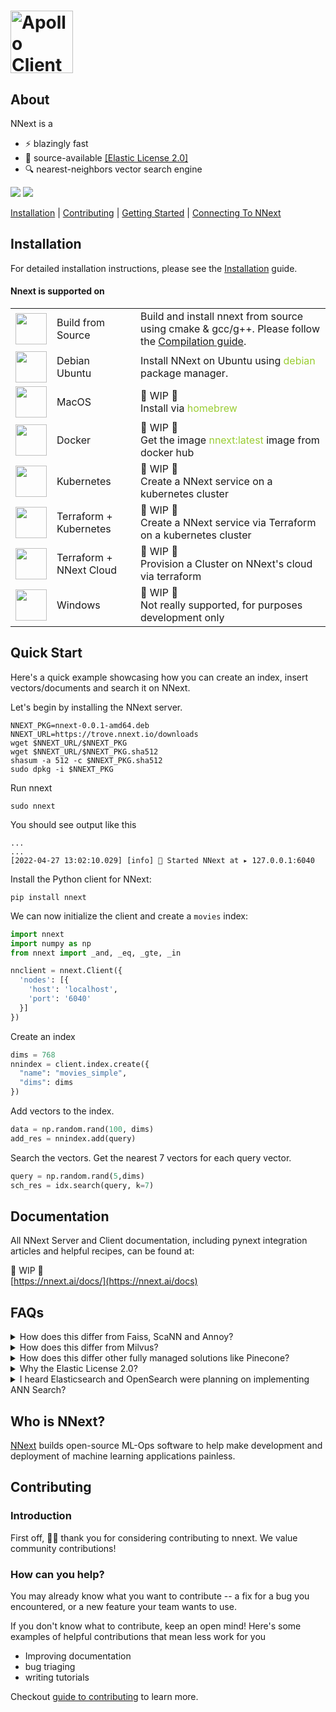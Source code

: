 
# <a href="https://nnext.ai/"><img src="https://d135j1zm1liera.cloudfront.net/nnext-logo-wide.png" height="100" alt="Apollo Client"></a>

## About

NNext is a
* ⚡ blazingly fast
* 📖 source-available [[Elastic License 2.0]](https://www.elastic.co/licensing/elastic-license)
* 🔍 nearest-neighbors vector search engine

<a href="https://tiny.one/nnext-slk-comm-gh"><img src="https://img.shields.io/badge/chat-slack-orange.svg?logo=slack&style=flat"></a>
<a href="https://twitter.com/intent/follow?screen_name=nnextai"><img src="https://img.shields.io/badge/Follow-nnextai-blue.svg?style=flat&logo=twitter"></a>

[Installation](#installation) | [Contributing](#contributing) |  [Getting Started](#getting-started) | [Connecting 
To NNext](#connecting-to-redis)

## Installation
For detailed installation instructions, please see the [Installation](INSTALL.md) guide.
#### Nnext is supported on
<table>
  <tr>
    <td><img src="https://s3.us-east-2.amazonaws.com/assets.nnext.io/img/build.png" width="50" /></td>
    <td>Build from Source</td>
    <td>Build and install nnext from source using cmake & gcc/g++. Please follow the <a href="/COMPILATION.md">Compilation guide</a>.</td>
  </tr>
  <tr>
    <td><img src="https://upload.wikimedia.org/wikipedia/commons/thumb/a/ab/Logo-ubuntu_cof-orange-hex.svg/570px-Logo-ubuntu_cof-orange-hex.svg.png?20130511162351" width="50" /></td>
    <td>Debian <br> Ubuntu</td>
    <td>Install NNext on Ubuntu using <span style="color: yellowgreen">debian</span> package manager.
  </tr>
  <tr>
    <td><img src="https://upload.wikimedia.org/wikipedia/commons/a/ab/Apple-logo.png" width="50" /></td>
    <td>MacOS</td>
    <td>🚧 WIP 🚧<br>Install via <span style="color: yellowgreen">homebrew</span></td>
  </tr>
  <tr>
    <td><img src="https://www.docker.com/wp-content/uploads/2022/03/vertical-logo-monochromatic.png" width="50" /></td>
    <td>Docker</td>
    <td>🚧 WIP 🚧<br>Get the image <span style="color: yellowgreen">nnext:latest</span> image from docker hub</td>
  </tr>
  <tr>
    <td><img src="https://upload.wikimedia.org/wikipedia/commons/thumb/3/39/Kubernetes_logo_without_workmark.svg/1234px-Kubernetes_logo_without_workmark.svg.png" width="50" /></td>
    <td>Kubernetes</td>
    <td>🚧 WIP 🚧<br>Create a NNext service on a kubernetes cluster</td>
  </tr>
  <tr>
    <td><img src="https://www.datocms-assets.com/2885/1620155116-brandhcterraformverticalcolor.svg" width="50" /></td>
    <td>Terraform + Kubernetes</td>
    <td>🚧 WIP 🚧<br>Create a NNext service via Terraform on a kubernetes cluster</td>
  </tr>
  <tr>
    <td><img src="https://www.datocms-assets.com/2885/1620155116-brandhcterraformverticalcolor.svg" width="50" /></td>
    <td>Terraform + NNext Cloud</td>
    <td>🚧 WIP 🚧<br>Provision a Cluster on NNext's cloud via terraform</td>
  </tr>
  <tr>
    <td><img src="https://www.pngall.com/wp-content/uploads/2/Windows-Logo-PNG-File-Download-Free.png" width="50" /></td>
    <td>Windows</td>
    <td>🚧 WIP 🚧<br>Not really supported, for purposes development only</td>
  </tr>
 </table>

## Quick Start

Here's a quick example showcasing how you can create an index, insert vectors/documents and search it on NNext.

Let's begin by installing the NNext server.

```shell
NNEXT_PKG=nnext-0.0.1-amd64.deb
NNEXT_URL=https://trove.nnext.io/downloads
wget $NNEXT_URL/$NNEXT_PKG
wget $NNEXT_URL/$NNEXT_PKG.sha512
shasum -a 512 -c $NNEXT_PKG.sha512
sudo dpkg -i $NNEXT_PKG
```

Run nnext
```shell
sudo nnext
```

You should see output like this
```shell
...
...
[2022-04-27 13:02:10.029] [info] 🏁 Started NNext at ▸ 127.0.0.1:6040
```

Install the Python client for NNext:

```
pip install nnext
```

We can now initialize the client and create a `movies` index:

```python
import nnext
import numpy as np
from nnext import _and, _eq, _gte, _in

nnclient = nnext.Client({
  'nodes': [{
    'host': 'localhost',
    'port': '6040'
  }]
})
```
Create an index
```python
dims = 768
nnindex = client.index.create({
  "name": "movies_simple",
  "dims": dims
})
```

Add vectors to the index.
```python
data = np.random.rand(100, dims)
add_res = nnindex.add(query)
```
Search the vectors. Get the nearest 7 vectors for each query vector.
```python
query = np.random.rand(5,dims)
sch_res = idx.search(query, k=7)
```

## Documentation

All NNext Server and Client documentation, including pynext integration articles and helpful recipes, can be found at:
<br/>

🚧 WIP 🚧<br>
[https://nnext.ai/docs/](https://nnext.ai/docs)

## FAQs

<details><summary>How does this differ from Faiss, ScaNN and Annoy?</summary>
<p>
First of all, NNext uses Faiss under the hood. The main thing to note about these software come as python
packages installable via PIP or Conda. These libraries are very easy to use, from install to the API. However, while
allowing you to quickly get started, they don't allow for persistence, index growth or high availability. If your
application goes down for whatever reason, so do your search indices and data.
</p>
</details>

<details><summary>How does this differ from Milvus?</summary>
<p>
Milvus is a large piece of software, that takes non-trivial amount of effort to setup, administer, scale and fine-tune.
It offers you a few thousand configuration parameters to get to your ideal configuration. So it's better suited for large teams
who have the bandwidth to get it production-ready, regularly monitor it and scale it, especially when they have a need to store
billions of documents and petabytes of data (eg: logs).

NNext is built specifically for decreasing the "time to market" for a delightful nearest-neighbor search experience. It 
is a light-weight yet powerful & scaleable alternative that focuses on Developer Happiness and Experience with a 
clean well-documented API, clear semantics and smart defaults so it just works well out-of-the-box, without you having to turn many knobs.

See a side-by-side feature comparison [here](https://typesense.org/typesense-vs-algolia-vs-elasticsearch-vs-meilisearch/).
</p>
</details>

<details><summary>How does this differ other fully managed solutions like Pinecone?</summary>
<p>
In brief - **no vendor lock-in**. Tired of using NNext cloud? Pack up your vectors and go. Obviously we don't want you 
to go, but if you have to, NNext Cloud allows you to download a compressed zip file containing the latest backup of 
your vectors to your machine. These vectors can then be used with another installation of NNext on premise or on 
another cloud provider.

Pinecone is a proprietary, hosted, nearest-neighbour search-as-a-service product that works well, when cost is not an 
issue. However, fast growing applications will quickly run into search & indexing limits, accompanied by expensive plan
upgrades as they scale.

NNext on the other hand is an open-source product that you can run on your own infrastructure or
use our managed SaaS offering - [NNext Cloud](https://app.nnext.ai).
The open source version is free to use (besides of course your own infra costs).
With NNext Cloud we do not charge by records or search operations. Instead, you get a dedicated cluster
and you can throw as much data and traffic at it as it can handle. You only pay a fixed hourly cost & bandwidth charges
for it, depending on the configuration your choose, similar to most modern cloud platforms.

From a product perspective, NNext is closer in spirit to Jina.ai than Pinecone.

See a side-by-side feature comparison [here](https://nnext.ai/product-matrix?source=gitreadme).
</p>
</details>

<details><summary>Why the Elastic License 2.0?</summary>
<p>
NNext Server is **source available**, **server software** and we expect users to typically run it as a separate daemon, 
and not integrate it 
with their own code. Elastic Licence 2.0 (EL2) covers and allows for this use case **generously**. We aim to set the
minimum limitations necessary to strike a fair balance between freedom to use, share and change the software, and 
preventing actions that will harm the community.

If you have specifics that prevent you from using NNext due to a licensing issue, we're happy to explore this topic 
further with you. Please reach out to us legal@nnext.ai.
</p>
</details>
<details><summary>I heard Elasticsearch and OpenSearch were planning on implementing ANN Search?</summary>
<p>
Fundamentally, Elasticsearch and it's variants, run on the JVM, which by itself can be quite an effort to tune to run 
optimally. NNext, on the other hand, is a single light-weight self-contained native binary, so it's simple to setup and
operate. Furthermore, ANN search on Elasticseach runs as a secondary process, a sidecar, which is not natively 
supported by the main indexing engine.
</p>
</details>

## Who is NNext?

[NNext](https://nnext.io/) builds open-source ML-Ops software to help make development and deployment of machine 
learning applications painless.

## Contributing

### Introduction
First off, 🙏🏾 thank you for considering contributing to nnext. We value community contributions!

### How can you help?

You may already know what you want to contribute -- a fix for a bug you encountered, or a new feature your team wants to use.

If you don't know what to contribute, keep an open mind! Here's some examples of helpful contributions that mean
less work for you
* Improving documentation
* bug triaging
* writing tutorials

Checkout [guide to contributing](https://github.com/redis/redis-py/blob/master/CONTRIBUTING.md) to learn more.

